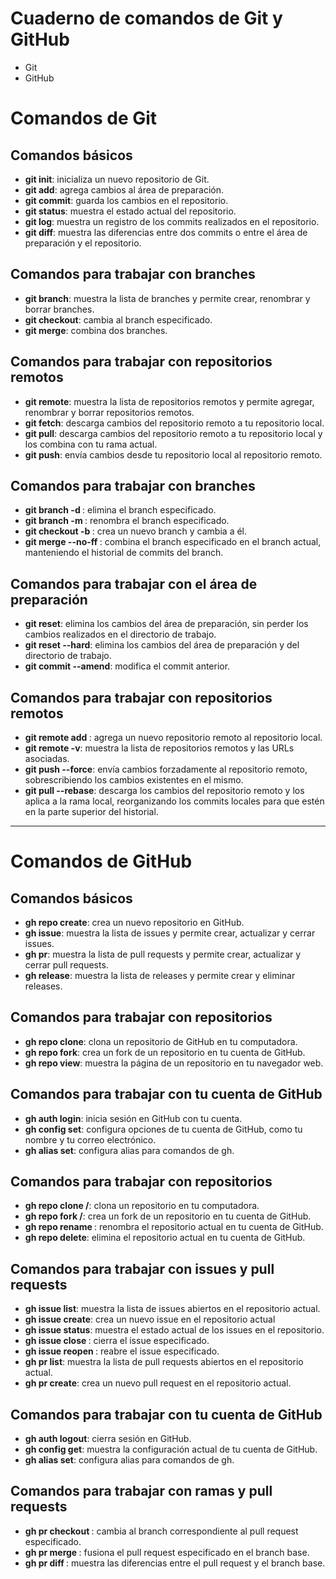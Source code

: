 # Cuaderno de comandos de Git y GitHub

- Git
- GitHub

# **Comandos de Git**

## **Comandos básicos**

- **git init**: inicializa un nuevo repositorio de Git.
- **git add**: agrega cambios al área de preparación.
- **git commit**: guarda los cambios en el repositorio.
- **git status**: muestra el estado actual del repositorio.
- **git log**: muestra un registro de los commits realizados en el repositorio.
- **git diff**: muestra las diferencias entre dos commits o entre el área de preparación y el repositorio.

## **Comandos para trabajar con branches**

- **git branch**: muestra la lista de branches y permite crear, renombrar y borrar branches.
- **git checkout**: cambia al branch especificado.
- **git merge**: combina dos branches.

## **Comandos para trabajar con repositorios remotos**

- **git remote**: muestra la lista de repositorios remotos y permite agregar, renombrar y borrar repositorios remotos.
- **git fetch**: descarga cambios del repositorio remoto a tu repositorio local.
- **git pull**: descarga cambios del repositorio remoto a tu repositorio local y los combina con tu rama actual.
- **git push**: envía cambios desde tu repositorio local al repositorio remoto.

## **Comandos para trabajar con branches**

- **git branch -d <nombre-branch>**: elimina el branch especificado.
- **git branch -m <nombre-branch-actual> <nombre-branch-nuevo>**: renombra el branch especificado.
- **git checkout -b <nombre-branch>**: crea un nuevo branch y cambia a él.
- **git merge --no-ff <nombre-branch>**: combina el branch especificado en el branch actual, manteniendo el historial de commits del branch.

## **Comandos para trabajar con el área de preparación**

- **git reset**: elimina los cambios del área de preparación, sin perder los cambios realizados en el directorio de trabajo.
- **git reset --hard**: elimina los cambios del área de preparación y del directorio de trabajo.
- **git commit --amend**: modifica el commit anterior.

## **Comandos para trabajar con repositorios remotos**

- **git remote add <nombre-remoto> <URL>**: agrega un nuevo repositorio remoto al repositorio local.
- **git remote -v**: muestra la lista de repositorios remotos y las URLs asociadas.
- **git push --force**: envía cambios forzadamente al repositorio remoto, sobrescribiendo los cambios existentes en el mismo.
- **git pull --rebase**: descarga los cambios del repositorio remoto y los aplica a la rama local, reorganizando los commits locales para que estén en la parte superior del historial.

---

# **Comandos de GitHub**

## **Comandos básicos**

- **gh repo create**: crea un nuevo repositorio en GitHub.
- **gh issue**: muestra la lista de issues y permite crear, actualizar y cerrar issues.
- **gh pr**: muestra la lista de pull requests y permite crear, actualizar y cerrar pull requests.
- **gh release**: muestra la lista de releases y permite crear y eliminar releases.

## **Comandos para trabajar con repositorios**

- **gh repo clone**: clona un repositorio de GitHub en tu computadora.
- **gh repo fork**: crea un fork de un repositorio en tu cuenta de GitHub.
- **gh repo view**: muestra la página de un repositorio en tu navegador web.

## **Comandos para trabajar con tu cuenta de GitHub**

- **gh auth login**: inicia sesión en GitHub con tu cuenta.
- **gh config set**: configura opciones de tu cuenta de GitHub, como tu nombre y tu correo electrónico.
- **gh alias set**: configura alias para comandos de gh.

## **Comandos para trabajar con repositorios**

- **gh repo clone <nombre-usuario>/<nombre-repo>**: clona un repositorio en tu computadora.
- **gh repo fork <nombre-usuario>/<nombre-repo>**: crea un fork de un repositorio en tu cuenta de GitHub.
- **gh repo rename <nombre-repo-nuevo>**: renombra el repositorio actual en tu cuenta de GitHub.
- **gh repo delete**: elimina el repositorio actual en tu cuenta de GitHub.

## **Comandos para trabajar con issues y pull requests**

- **gh issue list**: muestra la lista de issues abiertos en el repositorio actual.
- **gh issue create**: crea un nuevo issue en el repositorio actual
- **gh issue status**: muestra el estado actual de los issues en el repositorio.
- **gh issue close <numero-issue>**: cierra el issue especificado.
- **gh issue reopen <numero-issue>**: reabre el issue especificado.
- **gh pr list**: muestra la lista de pull requests abiertos en el repositorio actual.
- **gh pr create**: crea un nuevo pull request en el repositorio actual.

## **Comandos para trabajar con tu cuenta de GitHub**

- **gh auth logout**: cierra sesión en GitHub.
- **gh config get**: muestra la configuración actual de tu cuenta de GitHub.
- **gh alias set**: configura alias para comandos de gh.

## **Comandos para trabajar con ramas y pull requests**

- **gh pr checkout <numero-pull-request>**: cambia al branch correspondiente al pull request especificado.
- **gh pr merge <numero-pull-request>**: fusiona el pull request especificado en el branch base.
- **gh pr diff <numero-pull-request>**: muestra las diferencias entre el pull request y el branch base.